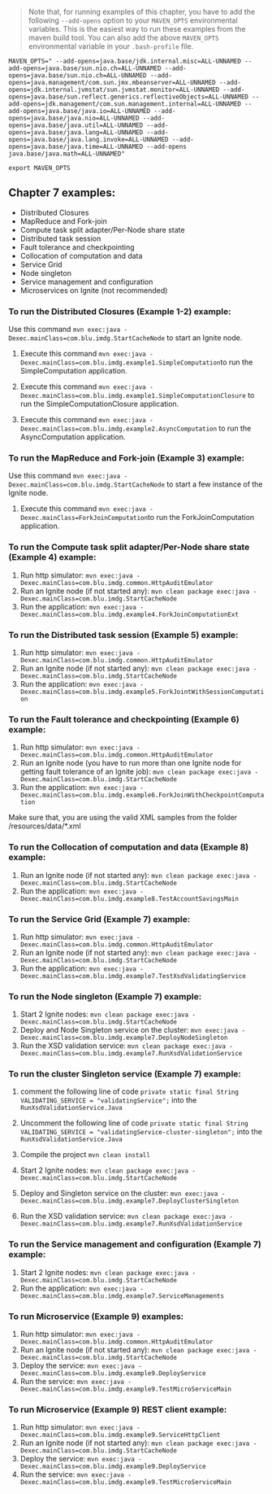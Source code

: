 > Note that, for running examples of this chapter, you have to add the following ```--add-opens``` option to your ```MAVEN_OPTS``` environmental variables. This is the easiest way to run these examples 
> from the maven build tool.
> You can also add the above ```MAVEN_OPTS``` environmental variable in your ```.bash-profile``` file.

```
MAVEN_OPTS=" --add-opens=java.base/jdk.internal.misc=ALL-UNNAMED --add-opens=java.base/sun.nio.ch=ALL-UNNAMED --add-opens=java.base/sun.nio.ch=ALL-UNNAMED --add-opens=java.management/com.sun.jmx.mbeanserver=ALL-UNNAMED --add-opens=jdk.internal.jvmstat/sun.jvmstat.monitor=ALL-UNNAMED --add-opens=java.base/sun.reflect.generics.reflectiveObjects=ALL-UNNAMED --add-opens=jdk.management/com.sun.management.internal=ALL-UNNAMED --add-opens=java.base/java.io=ALL-UNNAMED --add-opens=java.base/java.nio=ALL-UNNAMED --add-opens=java.base/java.util=ALL-UNNAMED --add-opens=java.base/java.lang=ALL-UNNAMED --add-opens=java.base/java.lang.invoke=ALL-UNNAMED --add-opens=java.base/java.time=ALL-UNNAMED --add-opens java.base/java.math=ALL-UNNAMED"

```

```
export MAVEN_OPTS
``` 



## Chapter 7 examples:

- Distributed Closures
- MapReduce and Fork-join
- Compute task split adapter/Per-Node share state
- Distributed task session
- Fault tolerance and checkpointing
- Collocation of computation and data
- Service Grid
- Node singleton
- Service management and configuration
- Microservices on Ignite (not recommended)

### To run the Distributed Closures (Example 1-2) example:

Use this command `mvn exec:java -Dexec.mainClass=com.blu.imdg.StartCacheNode` to start an Ignite node.

1) Execute this command `mvn exec:java -Dexec.mainClass=com.blu.imdg.example1.SimpleComputation`to run the SimpleComputation application.

2) Execute this command `mvn exec:java -Dexec.mainClass=com.blu.imdg.example1.SimpleComputationClosure` to run the SimpleComputationClosure application.

3) Execute this command `mvn exec:java -Dexec.mainClass=com.blu.imdg.example2.AsyncComputation` to run the AsyncComputation application.

### To run the MapReduce and Fork-join (Example 3) example:

Use this command `mvn exec:java -Dexec.mainClass=com.blu.imdg.StartCacheNode` to start a few instance of the Ignite node.

1) Execute this command `mvn exec:java -Dexec.mainClass=ForkJoinComputation`to run the ForkJoinComputation application.

### To run the Compute task split adapter/Per-Node share state (Example 4) example:

1) Run http simulator: `mvn exec:java -Dexec.mainClass=com.blu.imdg.common.HttpAuditEmulator`
2) Run an Ignite node (if not started any):  `mvn clean package exec:java -Dexec.mainClass=com.blu.imdg.StartCacheNode`
3) Run the application: `mvn exec:java -Dexec.mainClass=com.blu.imdg.example4.ForkJoinComputationExt`

### To run the Distributed task session (Example 5) example: 
1) Run http simulator: `mvn exec:java -Dexec.mainClass=com.blu.imdg.common.HttpAuditEmulator`
2) Run an Ignite node (if not started any):  `mvn clean package exec:java -Dexec.mainClass=com.blu.imdg.StartCacheNode`
3) Run the application: `mvn exec:java -Dexec.mainClass=com.blu.imdg.example5.ForkJointWithSessionComputation`

### To run the Fault tolerance and checkpointing (Example 6) example:
1) Run http simulator: `mvn exec:java -Dexec.mainClass=com.blu.imdg.common.HttpAuditEmulator`
2) Run an Ignite node (you have to run more than one Ignite node for getting fault tolerance of an Ignite job):  `mvn clean package exec:java -Dexec.mainClass=com.blu.imdg.StartCacheNode`
3) Run the application: `mvn exec:java -Dexec.mainClass=com.blu.imdg.example6.ForkJoinWithCheckpointComputation` 

Make sure that, you are using the valid XML samples from the folder /resources/data/*.xml

### To run the Collocation of computation and data (Example 8) example:

1) Run an Ignite node (if not started any):  `mvn clean package exec:java -Dexec.mainClass=com.blu.imdg.StartCacheNode`
2) Run the application: `mvn exec:java -Dexec.mainClass=com.blu.imdg.example8.TestAccountSavingsMain`

### To run the Service Grid (Example 7) example:

1) Run http simulator: `mvn exec:java -Dexec.mainClass=com.blu.imdg.common.HttpAuditEmulator`
2) Run an Ignite node (if not started any):  `mvn clean package exec:java -Dexec.mainClass=com.blu.imdg.StartCacheNode`
3) Run the application: `mvn exec:java -Dexec.mainClass=com.blu.imdg.example7.TestXsdValidatingService`

### To run the Node singleton (Example 7) example:

1) Start 2 Ignite nodes:  `mvn clean package exec:java -Dexec.mainClass=com.blu.imdg.StartCacheNode`
2) Deploy and Node Singleton service on the cluster: `mvn exec:java -Dexec.mainClass=com.blu.imdg.example7.DeployNodeSingleton`
3) Run the XSD validation service: `mvn clean package exec:java -Dexec.mainClass=com.blu.imdg.example7.RunXsdValidationService`

### To run the cluster Singleton service (Example 7) example: 
1) comment the following line of code `private static final String VALIDATING_SERVICE = "validatingService";` into the `RunXsdValidationService.Java`
2) Uncomment the following line of code `private static final String VALIDATING_SERVICE = "validatingService-cluster-singleton";` into the `RunXsdValidationService.Java`
3) Compile the project `mvn clean install`

4) Start 2 Ignite nodes:  `mvn clean package exec:java -Dexec.mainClass=com.blu.imdg.StartCacheNode`
5) Deploy and Singleton service on the cluster: `mvn exec:java -Dexec.mainClass=com.blu.imdg.example7.DeployClusterSingleton`
6) Run the XSD validation service: `mvn clean package exec:java -Dexec.mainClass=com.blu.imdg.example7.RunXsdValidationService`

### To run the Service management and configuration (Example 7) example: 

1) Start 2 Ignite nodes:  `mvn clean package exec:java -Dexec.mainClass=com.blu.imdg.StartCacheNode`
2) Run the application: `mvn exec:java -Dexec.mainClass=com.blu.imdg.example7.ServiceManagements`

### To run Microservice (Example 9) examples: 

1) Run http simulator: `mvn exec:java -Dexec.mainClass=com.blu.imdg.common.HttpAuditEmulator`
2) Run an Ignite node (if not started any):  `mvn clean package exec:java -Dexec.mainClass=com.blu.imdg.StartCacheNode`
3) Deploy the service: `mvn exec:java -Dexec.mainClass=com.blu.imdg.example9.DeployService`
4) Run the service: `mvn exec:java -Dexec.mainClass=com.blu.imdg.example9.TestMicroServiceMain`

### To run Microservice (Example 9) REST client example:

1) Run http simulator: `mvn exec:java -Dexec.mainClass=com.blu.imdg.example9.ServiceHttpClient`
2) Run an Ignite node (if not started any):  `mvn clean package exec:java -Dexec.mainClass=com.blu.imdg.StartCacheNode`
3) Deploy the service: `mvn exec:java -Dexec.mainClass=com.blu.imdg.example9.DeployService`
4) Run the service: `mvn exec:java -Dexec.mainClass=com.blu.imdg.example9.TestMicroServiceMain`

